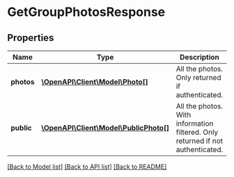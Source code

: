 # GetGroupPhotosResponse

## Properties
Name | Type | Description | Notes
------------ | ------------- | ------------- | -------------
**photos** | [**\OpenAPI\Client\Model\Photo[]**](Photo.md) | All the photos. Only returned if authenticated. | [optional] 
**public** | [**\OpenAPI\Client\Model\PublicPhoto[]**](PublicPhoto.md) | All the photos. With information filtered. Only returned if not authenticated. | [optional] 

[[Back to Model list]](../README.md#documentation-for-models) [[Back to API list]](../README.md#documentation-for-api-endpoints) [[Back to README]](../README.md)


